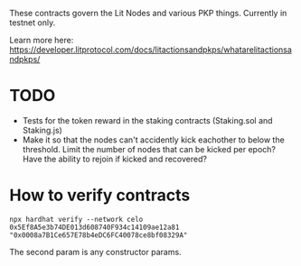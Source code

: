 These contracts govern the Lit Nodes and various PKP things. Currently in testnet only.

Learn more here: https://developer.litprotocol.com/docs/litactionsandpkps/whatarelitactionsandpkps/

# TODO

- Tests for the token reward in the staking contracts (Staking.sol and Staking.js)
- Make it so that the nodes can't accidently kick eachother to below the threshold. Limit the number of nodes that can be kicked per epoch? Have the ability to rejoin if kicked and recovered?

# How to verify contracts

`npx hardhat verify --network celo 0x5Ef8A5e3b74DE013d608740F934c14109ae12a81 "0x0008a7B1Ce657E78b4eDC6FC40078ce8bf08329A"`

The second param is any constructor params.
